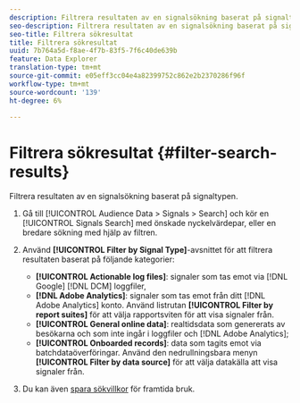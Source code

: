 ```yaml
---
description: Filtrera resultaten av en signalsökning baserat på signaltypen.
seo-description: Filtrera resultaten av en signalsökning baserat på signaltypen.
seo-title: Filtrera sökresultat
title: Filtrera sökresultat
uuid: 7b764a5d-f8ae-4f7b-83f5-7f6c40de639b
feature: Data Explorer
translation-type: tm+mt
source-git-commit: e05eff3cc04e4a82399752c862e2b2370286f96f
workflow-type: tm+mt
source-wordcount: '139'
ht-degree: 6%

---
```



# Filtrera sökresultat {#filter-search-results}

Filtrera resultaten av en signalsökning baserat på signaltypen.

1. Gå till [!UICONTROL Audience Data > Signals > Search] och kör en [!UICONTROL Signals Search] med önskade nyckelvärdepar, eller en bredare sökning med hjälp av filtren.
1. Använd **[!UICONTROL Filter by Signal Type]**-avsnittet för att filtrera resultaten baserat på följande kategorier:

   * **[!UICONTROL Actionable log files]**: signaler som tas emot via  [!DNL Google] [!DNL DCM] loggfiler,
   * **[!DNL Adobe Analytics]**: signaler som tas emot från ditt  [!DNL Adobe Analytics] konto. Använd listrutan **[!UICONTROL Filter by report suites]** för att välja rapportsviten för att visa signaler från.
   * **[!UICONTROL General online data]**: realtidsdata som genererats av besökarna och som inte ingår i loggfiler och  [!DNL Adobe Analytics];
   * **[!UICONTROL Onboarded records]**: data som tagits emot via batchdataöverföringar. Använd den nedrullningsbara menyn **[!UICONTROL Filter by data source]** för att välja datakälla att visa signaler från.

1. Du kan även [spara sökvillkor](../../../features/data-explorer/data-explorer-signals-search/data-explorer-save-search.md) för framtida bruk.

